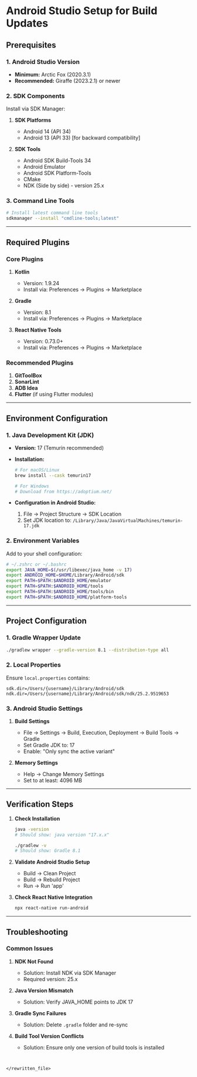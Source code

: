 # Android Studio Setup for Build Updates

## Prerequisites

### 1. Android Studio Version
- **Minimum:** Arctic Fox (2020.3.1)
- **Recommended:** Giraffe (2023.2.1) or newer

### 2. SDK Components
Install via SDK Manager:
1. **SDK Platforms**
   - Android 14 (API 34)
   - Android 13 (API 33) [for backward compatibility]

2. **SDK Tools**
   - Android SDK Build-Tools 34
   - Android Emulator
   - Android SDK Platform-Tools
   - CMake
   - NDK (Side by side) - version 25.x

### 3. Command Line Tools
```bash
# Install latest command line tools
sdkmanager --install "cmdline-tools;latest"
```

---

## Required Plugins

### Core Plugins
1. **Kotlin**
   - Version: 1.9.24
   - Install via: Preferences → Plugins → Marketplace

2. **Gradle**
   - Version: 8.1
   - Install via: Preferences → Plugins → Marketplace

3. **React Native Tools**
   - Version: 0.73.0+
   - Install via: Preferences → Plugins → Marketplace

### Recommended Plugins
1. **GitToolBox**
2. **SonarLint**
3. **ADB Idea**
4. **Flutter** (if using Flutter modules)

---

## Environment Configuration

### 1. Java Development Kit (JDK)
- **Version:** 17 (Temurin recommended)
- **Installation:**
  ```bash
  # For macOS/Linux
  brew install --cask temurin17

  # For Windows
  # Download from https://adoptium.net/
  ```

- **Configuration in Android Studio:**
  1. File → Project Structure → SDK Location
  2. Set JDK location to: `/Library/Java/JavaVirtualMachines/temurin-17.jdk`

### 2. Environment Variables
Add to your shell configuration:
```bash
# ~/.zshrc or ~/.bashrc
export JAVA_HOME=$(/usr/libexec/java_home -v 17)
export ANDROID_HOME=$HOME/Library/Android/sdk
export PATH=$PATH:$ANDROID_HOME/emulator
export PATH=$PATH:$ANDROID_HOME/tools
export PATH=$PATH:$ANDROID_HOME/tools/bin
export PATH=$PATH:$ANDROID_HOME/platform-tools
```

---

## Project Configuration

### 1. Gradle Wrapper Update
```bash
./gradlew wrapper --gradle-version 8.1 --distribution-type all
```

### 2. Local Properties
Ensure `local.properties` contains:
```properties
sdk.dir=/Users/{username}/Library/Android/sdk
ndk.dir=/Users/{username}/Library/Android/sdk/ndk/25.2.9519653
```

### 3. Android Studio Settings
1. **Build Settings**
   - File → Settings → Build, Execution, Deployment → Build Tools → Gradle
   - Set Gradle JDK to: 17
   - Enable: "Only sync the active variant"

2. **Memory Settings**
   - Help → Change Memory Settings
   - Set to at least: 4096 MB

---

## Verification Steps

1. **Check Installation**
   ```bash
   java -version
   # Should show: java version "17.x.x"
   
   ./gradlew -v
   # Should show: Gradle 8.1
   ```

2. **Validate Android Studio Setup**
   - Build → Clean Project
   - Build → Rebuild Project
   - Run → Run 'app'

3. **Check React Native Integration**
   ```bash
   npx react-native run-android
   ```

---

## Troubleshooting

### Common Issues
1. **NDK Not Found**
   - Solution: Install NDK via SDK Manager
   - Required version: 25.x

2. **Java Version Mismatch**
   - Solution: Verify JAVA_HOME points to JDK 17

3. **Gradle Sync Failures**
   - Solution: Delete `.gradle` folder and re-sync

4. **Build Tool Version Conflicts**
   - Solution: Ensure only one version of build tools is installed
```


</rewritten_file>
